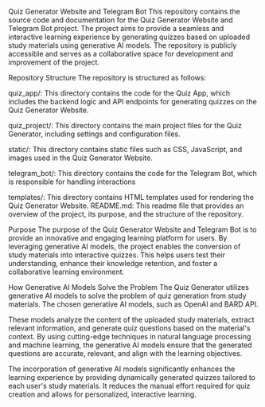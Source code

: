 Quiz Generator Website and Telegram Bot
This repository contains the source code and documentation for the Quiz Generator Website and Telegram Bot project. The project aims to provide a seamless and interactive learning experience by generating quizzes based on uploaded study materials using generative AI models. The repository is publicly accessible and serves as a collaborative space for development and improvement of the project.

Repository Structure
The repository is structured as follows:

quiz_app/: This directory contains the code for the Quiz App, which includes the backend logic and API endpoints for generating quizzes on the Quiz Generator Website.

quiz_project/: This directory contains the main project files for the Quiz Generator, including settings and configuration files.

static/: This directory contains static files such as CSS, JavaScript, and images used in the Quiz Generator Website.

telegram_bot/: This directory contains the code for the Telegram Bot, which is responsible for handling interactions

templates/: This directory contains HTML templates used for rendering the Quiz Generator Website.
README.md: This readme file that provides an overview of the project, its purpose, and the structure of the repository.

Purpose
The purpose of the Quiz Generator Website and Telegram Bot is to provide an innovative and engaging learning platform for users. By leveraging generative AI models, the project enables the conversion of study materials into interactive quizzes. This helps users test their understanding, enhance their knowledge retention, and foster a collaborative learning environment.

How Generative AI Models Solve the Problem
The Quiz Generator utilizes generative AI models to solve the problem of quiz generation from study materials. The chosen generative AI models, such as OpenAI and BARD API.

These models analyze the content of the uploaded study materials, extract relevant information, and generate quiz questions based on the material's context. By using cutting-edge techniques in natural language processing and machine learning, the generative AI models ensure that the generated questions are accurate, relevant, and align with the learning objectives.

The incorporation of generative AI models significantly enhances the learning experience by providing dynamically generated quizzes tailored to each user's study materials. It reduces the manual effort required for quiz creation and allows for personalized, interactive learning.

